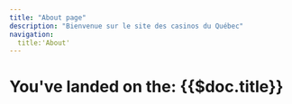 ```yaml
---
title: "About page"
description: "Bienvenue sur le site des casinos du Québec"
navigation:
  title:'About'
---
```


# You've landed on the: {{$doc.title}}